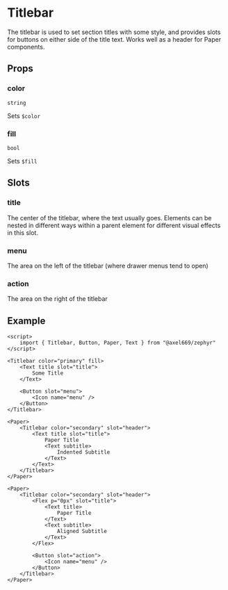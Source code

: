 # Titlebar

The titlebar is used to set section titles with some style, and provides
slots for buttons on either side of the title text. Works well as a header
for Paper components.

## Props

### color
`string`

Sets `$color`

### fill
`bool`

Sets `$fill`

## Slots

### title
The center of the titlebar, where the text usually goes. Elements can be nested
in different ways within a parent element for different visual effects in this
slot.

### menu
The area on the left of the titlebar (where drawer menus tend to open)

### action
The area on the right of the titlebar

## Example
```svelte
<script>
    import { Titlebar, Button, Paper, Text } from "@axel669/zephyr"
</script>

<Titlebar color="primary" fill>
    <Text title slot="title">
        Some Title
    </Text>

    <Button slot="menu">
        <Icon name="menu" />
    </Button>
</Titlebar>

<Paper>
    <Titlebar color="secondary" slot="header">
        <Text title slot="title">
            Paper Title
            <Text subtitle>
                Indented Subtitle
            </Text>
        </Text>
    </Titlebar>
</Paper>

<Paper>
    <Titlebar color="secondary" slot="header">
        <Flex p="0px" slot="title">
            <Text title>
                Paper Title
            </Text>
            <Text subtitle>
                Aligned Subtitle
            </Text>
        </Flex>

        <Button slot="action">
            <Icon name="menu" />
        </Button>
    </Titlebar>
</Paper>
```
